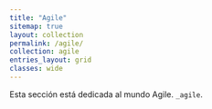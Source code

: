 ```yaml
---
title: "Agile"
sitemap: true
layout: collection
permalink: /agile/
collection: agile
entries_layout: grid
classes: wide
---
```


Esta sección está dedicada al mundo Agile.  `_agile`.